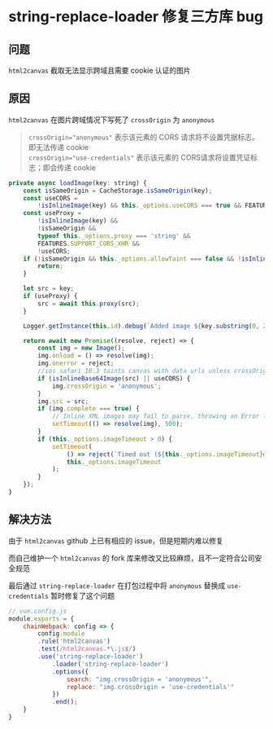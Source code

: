 # string-replace-loader 修复三方库 bug

## 问题

`html2canvas` 截取无法显示跨域且需要 cookie 认证的图片

## 原因

`html2canvas` 在图片跨域情况下写死了 `crossOrigin` 为 `anonymous`

> `crossOrigin="anonymous"` 表示该元素的 CORS 请求将不设置凭据标志。即无法传递 cookie  
> `crossOrigin="use-credentials"` 表示该元素的 CORS请求将设置凭证标志；即会传递 cookie

```js
private async loadImage(key: string) {
    const isSameOrigin = CacheStorage.isSameOrigin(key);
    const useCORS =
        !isInlineImage(key) && this._options.useCORS === true && FEATURES.SUPPORT_CORS_IMAGES && !isSameOrigin;
    const useProxy =
        !isInlineImage(key) &&
        !isSameOrigin &&
        typeof this._options.proxy === 'string' &&
        FEATURES.SUPPORT_CORS_XHR &&
        !useCORS;
    if (!isSameOrigin && this._options.allowTaint === false && !isInlineImage(key) && !useProxy && !useCORS) {
        return;
    }

    let src = key;
    if (useProxy) {
        src = await this.proxy(src);
    }

    Logger.getInstance(this.id).debug(`Added image ${key.substring(0, 256)}`);

    return await new Promise((resolve, reject) => {
        const img = new Image();
        img.onload = () => resolve(img);
        img.onerror = reject;
        //ios safari 10.3 taints canvas with data urls unless crossOrigin is set to anonymous
        if (isInlineBase64Image(src) || useCORS) {
            img.crossOrigin = 'anonymous';
        }
        img.src = src;
        if (img.complete === true) {
            // Inline XML images may fail to parse, throwing an Error later on
            setTimeout(() => resolve(img), 500);
        }
        if (this._options.imageTimeout > 0) {
            setTimeout(
                () => reject(`Timed out (${this._options.imageTimeout}ms) loading image`),
                this._options.imageTimeout
            );
        }
    });
}
```

## 解决方法

由于 `html2canvas` github 上已有相应的 issue，但是短期内难以修复

而自己维护一个 `html2canvas` 的 fork 库来修改又比较麻烦，且不一定符合公司安全规范

最后通过 `string-replace-loader` 在打包过程中将 `anonymous` 替换成 `use-credentials` 暂时修复了这个问题

```js
// vue.config.js
module.exports = {
    chainWebpack: config => {
        config.module
        .rule('html2canvas')
        .test(/html2canvas.*\.js$/)
        .use('string-replace-loader')
            .loader('string-replace-loader')
            .options({
                search: "img.crossOrigin = 'anonymous'",
                replace: "img.crossOrigin = 'use-credentials'"
            })
            .end();
    }
}
```